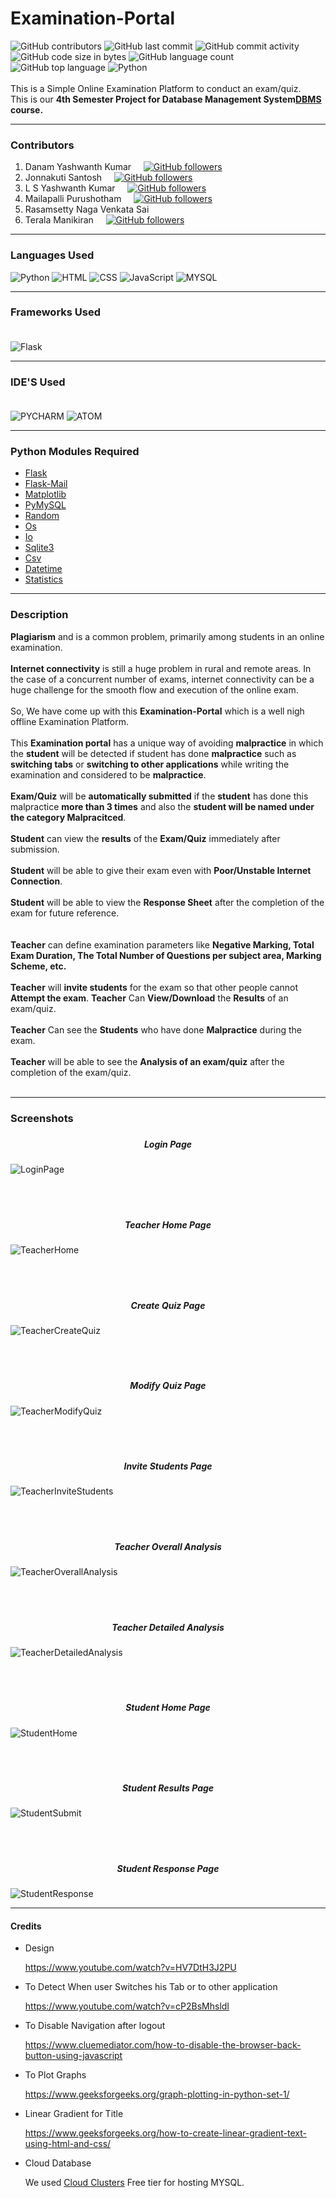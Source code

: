 # Examination-Portal

![GitHub contributors](https://img.shields.io/github/contributors/santoshjonnakuti/Examination-Portal)
![GitHub last commit](https://img.shields.io/github/last-commit/santoshjonnakuti/Examination-Portal)
![GitHub commit activity](https://img.shields.io/github/commit-activity/m/santoshjonnakuti/examination-portal)
![GitHub code size in bytes](https://img.shields.io/github/languages/code-size/santoshjonnakuti/Examination-Portal)
![GitHub language count](https://img.shields.io/github/languages/count/santoshjonnakuti/Examination-Portal)
![GitHub top language](https://img.shields.io/github/languages/top/SANTOSHJONNAKUTI/EXAMINATION-PORTAL?label=HTML&logo=HTML5)
![Python](https://img.shields.io/static/v1?label=Python&message=38.3%&color=blue&logo=Python)
<br/><br/>
This is a Simple Online Examination Platform to conduct an exam/quiz.<br/>
This is our **4th Semester Project for Database Management System[DBMS](https://en.wikipedia.org/wiki/Database#Database_management_system) course.**

---
### Contributors
1. Danam Yashwanth Kumar&nbsp;&nbsp;&nbsp;&nbsp; [![GitHub followers](https://img.shields.io/github/followers/yash07a?style=social)](https://github.com/yash07a) 
2. Jonnakuti Santosh&nbsp;&nbsp;&nbsp;&nbsp; [![GitHub followers](https://img.shields.io/github/followers/santoshjonnakuti?style=social)](https://github.com/Santoshjonnakuti) 
3. L S Yashwanth Kumar&nbsp;&nbsp;&nbsp;&nbsp; [![GitHub followers](https://img.shields.io/github/followers/24yashwanth?style=social)](https://github.com/24yashwanth) 
4. Mailapalli Purushotham&nbsp;&nbsp;&nbsp;&nbsp; [![GitHub followers](https://img.shields.io/github/followers/purus15987?style=social)](https://github.com/purus15987) 
5. Rasamsetty Naga Venkata Sai&nbsp;&nbsp;&nbsp;&nbsp; 
6. Terala Manikiran&nbsp;&nbsp;&nbsp;&nbsp; [![GitHub followers](https://img.shields.io/github/followers/mani2002?style=social)](https://github.com/mani2002)
---
### Languages Used
![Python](https://img.shields.io/badge/Python-3776AB?style=for-the-badge&logo=python&logoColor=white)
![HTML](https://img.shields.io/badge/HTML5-E34F26?style=for-the-badge&logo=html5&logoColor=white)
![CSS](https://img.shields.io/badge/CSS3-1572B6?style=for-the-badge&logo=css3&logoColor=white)
![JavaScript](https://img.shields.io/badge/JavaScript-323330?style=for-the-badge&logo=javascript&logoColor=F7DF1E)
![MYSQL](https://img.shields.io/badge/MySQL-00000F?style=for-the-badge&logo=mysql&logoColor=white)

---
### Frameworks Used<br/><br/>
![Flask](https://img.shields.io/badge/Flask-000000?style=for-the-badge&logo=flask&logoColor=white)

---

### IDE'S Used<br/><br/>
![PYCHARM](https://img.shields.io/badge/PyCharm-000000.svg?&style=for-the-badge&logo=PyCharm&logoColor=white)
![ATOM](https://img.shields.io/badge/Atom-66595C?style=for-the-badge&logo=Atom&logoColor=white)

---
### Python Modules Required

- [Flask](https://pypi.org/project/Flask/)
- [Flask-Mail](https://pypi.org/project/Flask-Mail/)
- [Matplotlib](https://pypi.org/project/matplotlib/)
- [PyMySQL](https://pypi.org/project/PyMySQL/)
- [Random](https://docs.python.org/3/library/random.html)
- [Os](https://docs.python.org/3/library/os.html)
- [Io](https://docs.python.org/3/library/io.html)
- [Sqlite3](https://docs.python.org/3/library/sqlite3.html)
- [Csv](https://docs.python.org/3/library/csv.html)
- [Datetime](https://docs.python.org/3/library/datetime.html)
- [Statistics](https://docs.python.org/3/library/statistics.html)
---

### Description

**Plagiarism** and is a common problem, primarily among students in an online examination.<br/><br/>
**Internet connectivity** is still a huge problem in rural and remote areas. In the case of a concurrent number of exams, internet connectivity can be a huge challenge for the smooth flow and execution of the online exam.<br/><br/>
So, We have come up with this **Examination-Portal** which is a well nigh offline Examination Platform.<br/><br/>
This **Examination portal** has a unique way of avoiding **malpractice** in which the **student** will be detected if student has done **malpractice** such as **switching tabs** or **switching to other applications** while writing the examination and  considered to be **malpractice**.<br/><br/>
**Exam/Quiz** will be **automatically submitted** if the **student** has done this malpractice **more than 3 times** and also the **student will be named under the category Malpracitced**.<br/><br/>
**Student** can view the **results** of the **Exam/Quiz** immediately after submission.<br/><br/>
**Student** will be able to give their exam even with **Poor/Unstable Internet Connection**.<br/><br/>
**Student** will be able to view the **Response Sheet** after the completion of the exam for future reference.<br/><br/><br/>
**Teacher** can define examination parameters like **Negative Marking, Total Exam Duration, The Total Number of Questions per subject area, Marking Scheme, etc.**<br/><br/> 
**Teacher** will **invite students** for the exam so that other people cannot **Attempt the exam**.
**Teacher** Can **View/Download** the **Results** of an exam/quiz.<br/><br/>
**Teacher** Can see the **Students** who have done **Malpractice** during the exam.<br/><br/>
**Teacher** will be able to see the **Analysis of an exam/quiz** after the completion of the exam/quiz.<br/><br/>

---
### Screenshots

##### <h5 align="center">Login Page</h5>

![LoginPage](https://user-images.githubusercontent.com/61138723/118990084-34ff8900-b9a0-11eb-9c42-b0f2de61fc3d.jpg)

<br/><br/>
##### <h5 align="center">Teacher Home Page</h5>

![TeacherHome](https://user-images.githubusercontent.com/61138723/118990769-cc64dc00-b9a0-11eb-850b-dadb25bb38f0.png)

<br/><br/>
##### <h5 align="center">Create Quiz Page</h5>

![TeacherCreateQuiz](https://user-images.githubusercontent.com/61138723/118991267-354c5400-b9a1-11eb-96c2-45ee628b11ad.jpg)

<br/><br/>
##### <h5 align="center">Modify Quiz Page</h5>

![TeacherModifyQuiz](https://user-images.githubusercontent.com/61138723/118992248-169a8d00-b9a2-11eb-81b8-430f78cddb64.jpg)

<br/><br/>
##### <h5 align="center">Invite Students Page</h5>

![TeacherInviteStudents](https://user-images.githubusercontent.com/61138723/118992298-22864f00-b9a2-11eb-901c-1ba99dd72d64.jpg)

<br/><br/>
##### <h5 align="center">Teacher Overall Analysis</h5>

![TeacherOverallAnalysis](https://user-images.githubusercontent.com/61138723/118990993-fb7b4d80-b9a0-11eb-9c45-1f0b3b7566b4.jpg)

<br/><br/>
##### <h5 align="center">Teacher Detailed Analysis</h5>

![TeacherDetailedAnalysis](https://user-images.githubusercontent.com/61138723/118992114-f8cd2800-b9a1-11eb-972a-1736f97eafef.jpg)

<br/><br/>
##### <h5 align="center">Student Home Page</h5>

![StudentHome](https://user-images.githubusercontent.com/61138723/118992466-4c3f7600-b9a2-11eb-82a7-d44bf540b0d9.jpg)

<br/><br/>
##### <h5 align="center">Student Results Page</h5>

![StudentSubmit](https://user-images.githubusercontent.com/61138723/118992556-60837300-b9a2-11eb-96d1-506752bd38db.jpg)

<br/><br/>
##### <h5 align="center">Student Response Page</h5>

![StudentResponse](https://user-images.githubusercontent.com/61138723/118992601-6aa57180-b9a2-11eb-9ff4-2ef5590d8d5d.jpg)

---
#### Credits

- Design

    https://www.youtube.com/watch?v=HV7DtH3J2PU

- To Detect When user Switches his Tab or to other application

    https://www.youtube.com/watch?v=cP2BsMhsldI

- To Disable Navigation after logout

    https://www.cluemediator.com/how-to-disable-the-browser-back-button-using-javascript

- To Plot Graphs 

    https://www.geeksforgeeks.org/graph-plotting-in-python-set-1/

- Linear Gradient for Title

    https://www.geeksforgeeks.org/how-to-create-linear-gradient-text-using-html-and-css/
    
- Cloud Database

    We used [Cloud Clusters](https://www.cloudclusters.io/) Free tier for hosting MYSQL.
